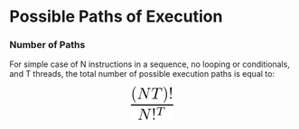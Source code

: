 # Possible Paths of Execution

### Number of Paths

For simple case of N instructions in a sequence, no looping or conditionals, and T threads, the total number of possible execution paths is equal to:

<p align="center">
  <img src="/images/number-of-paths.png"/>
</p>
